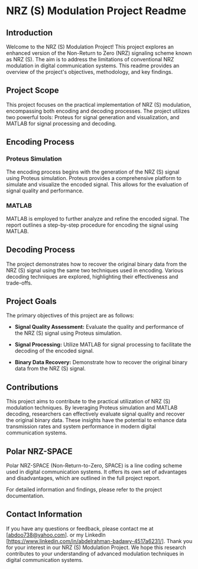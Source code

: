 # NRZ (S) Modulation Project Readme

## Introduction

Welcome to the NRZ (S) Modulation Project! This project explores an enhanced version of the Non-Return to Zero (NRZ) signaling scheme known as NRZ (S). The aim is to address the limitations of conventional NRZ modulation in digital communication systems. This readme provides an overview of the project's objectives, methodology, and key findings.

## Project Scope

This project focuses on the practical implementation of NRZ (S) modulation, encompassing both encoding and decoding processes. The project utilizes two powerful tools: Proteus for signal generation and visualization, and MATLAB for signal processing and decoding.

## Encoding Process

### Proteus Simulation

The encoding process begins with the generation of the NRZ (S) signal using Proteus simulation. Proteus provides a comprehensive platform to simulate and visualize the encoded signal. This allows for the evaluation of signal quality and performance.

### MATLAB

MATLAB is employed to further analyze and refine the encoded signal. The report outlines a step-by-step procedure for encoding the signal using MATLAB.

## Decoding Process

The project demonstrates how to recover the original binary data from the NRZ (S) signal using the same two techniques used in encoding. Various decoding techniques are explored, highlighting their effectiveness and trade-offs.

## Project Goals

The primary objectives of this project are as follows:

- **Signal Quality Assessment:** Evaluate the quality and performance of the NRZ (S) signal using Proteus simulation.

- **Signal Processing:** Utilize MATLAB for signal processing to facilitate the decoding of the encoded signal.

- **Binary Data Recovery:** Demonstrate how to recover the original binary data from the NRZ (S) signal.

## Contributions

This project aims to contribute to the practical utilization of NRZ (S) modulation techniques. By leveraging Proteus simulation and MATLAB decoding, researchers can effectively evaluate signal quality and recover the original binary data. These insights have the potential to enhance data transmission rates and system performance in modern digital communication systems.

## Polar NRZ-SPACE

Polar NRZ-SPACE (Non-Return-to-Zero, SPACE) is a line coding scheme used in digital communication systems. It offers its own set of advantages and disadvantages, which are outlined in the full project report.

For detailed information and findings, please refer to the project documentation.

## Contact Information

If you have any questions or feedback, please contact me at [abdoo738@yahoo.com].
or my LinkedIn [https://www.linkedin.com/in/abdelrahman-badawy-4517a6231/].
Thank you for your interest in our NRZ (S) Modulation Project. We hope this research contributes to your understanding of advanced modulation techniques in digital communication systems.
